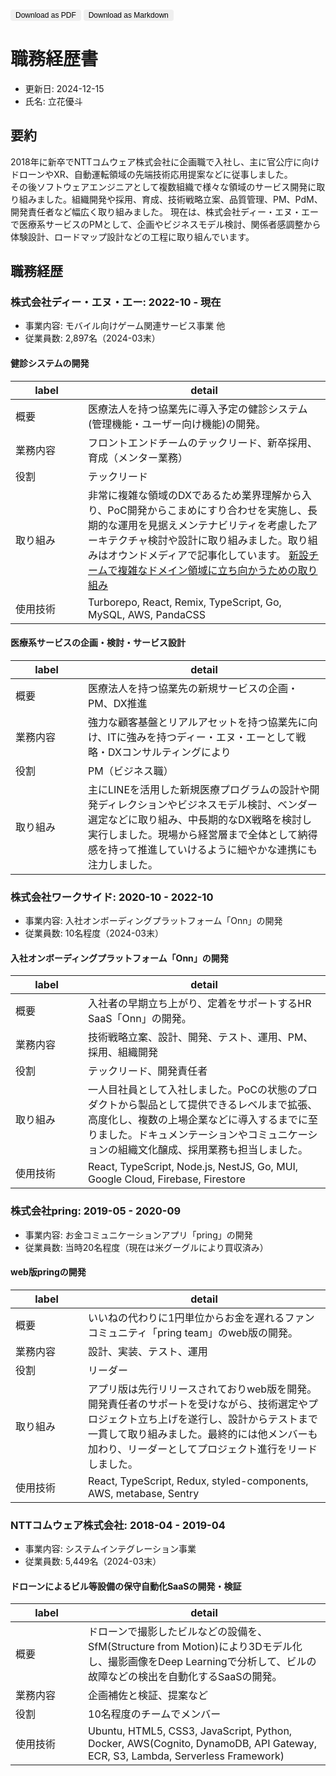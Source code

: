 <style>
    @media print {
        h1:not([id]) {
            display: none;
        }
        .no-print {
            display: none;
        }
    }

    table th:first-child, table td:first-child {
        width: 100px;
    }
</style>

<button style="border: none; padding: 2px 8px; font-size: 0.75rem; border-radius: 4px;" onclick="window.print()" class="no-print">Download as PDF</button>
<button style="border: none; padding: 2px 8px; font-size: 0.75rem; border-radius: 4px;" href="https://raw.githubusercontent.com/tachibanayu24/tachibanayu24/refs/heads/main/resume/README.md" class="no-print">Download as Markdown</button>

# 職務経歴書 

* 更新日: 2024-12-15
* 氏名: 立花優斗

## 要約

2018年に新卒でNTTコムウェア株式会社に企画職で入社し、主に官公庁に向けドローンやXR、自動運転領域の先端技術応用提案などに従事しました。  
その後ソフトウェアエンジニアとして複数組織で様々な領域のサービス開発に取り組みました。組織開発や採用、育成、技術戦略立案、品質管理、PM、PdM、開発責任者など幅広く取り組みました。
現在は、株式会社ディー・エヌ・エーで医療系サービスのPMとして、企画やビジネスモデル検討、関係者感調整から体験設計、ロードマップ設計などの工程に取り組んでいます。

## 職務経歴

### 株式会社ディー・エヌ・エー: 2022-10 - 現在

* 事業内容: モバイル向けゲーム関連サービス事業 他
* 従業員数:  2,897名（2024-03末）

#### 健診システムの開発

| label | detail |
| ----- | ------ |
| 概要 | 医療法人を持つ協業先に導入予定の健診システム(管理機能・ユーザー向け機能)の開発。 |
| 業務内容 | フロントエンドチームのテックリード、新卒採用、育成（メンター業務） |
| 役割 | テックリード |
| 取り組み | 非常に複雑な領域のDXであるため業界理解から入り、PoC開発からこまめにすり合わせを実施し、長期的な運用を見据えメンテナビリティを考慮したアーキテクチャ検討や設計に取り組みました。取り組みはオウンドメディアで記事化しています。 [新設チームで複雑なドメイン領域に立ち向かうための取り組み](https://engineering.dena.com/blog/2023/12/junior-engineer-enablement/)  |
| 使用技術 | Turborepo, React, Remix, TypeScript, Go, MySQL, AWS, PandaCSS |

#### 医療系サービスの企画・検討・サービス設計

| label | detail |
| ----- | ------ |
| 概要 | 医療法人を持つ協業先の新規サービスの企画・PM、DX推進 |
| 業務内容 | 強力な顧客基盤とリアルアセットを持つ協業先に向け、ITに強みを持つディー・エヌ・エーとして戦略・DXコンサルティングにより |
| 役割 | PM（ビジネス職） |
| 取り組み | 主にLINEを活用した新規医療プログラムの設計や開発ディレクションやビジネスモデル検討、ベンダー選定などに取り組み、中長期的なDX戦略を検討し実行しました。現場から経営層まで全体として納得感を持って推進していけるように細やかな連携にも注力しました。 |

### 株式会社ワークサイド: 2020-10 - 2022-10

* 事業内容: 入社オンボーディングプラットフォーム「Onn」の開発
* 従業員数: 10名程度（2024-03末）

#### 入社オンボーディングプラットフォーム「Onn」の開発

| label | detail |
| ----- | ------ |
| 概要 | 入社者の早期立ち上がり、定着をサポートするHR SaaS「Onn」の開発。 |
| 業務内容 | 技術戦略立案、設計、開発、テスト、運用、PM、採用、組織開発 |
| 役割 | テックリード、開発責任者 |
| 取り組み | 一人目社員として入社しました。PoCの状態のプロダクトから製品として提供できるレベルまで拡張、高度化し、複数の上場企業などに導入するまでに至りました。ドキュメンテーションやコミュニケーションの組織文化醸成、採用業務も担当しました。 |
| 使用技術 | React, TypeScript, Node.js, NestJS, Go, MUI, Google Cloud, Firebase, Firestore |


### 株式会社pring: 2019-05 - 2020-09

* 事業内容: お金コミュニケーションアプリ「pring」の開発
* 従業員数: 当時20名程度（現在は米グーグルにより買収済み）

#### web版pringの開発 

| label | detail |
| ----- | ------ |
| 概要 | いいねの代わりに1円単位からお金を遅れるファンコミュニティ「pring team」のweb版の開発。 |
| 業務内容 | 設計、実装、テスト、運用 |
| 役割 | リーダー |
| 取り組み | アプリ版は先行リリースされておりweb版を開発。開発責任者のサポートを受けながら、技術選定やプロジェクト立ち上げを遂行し、設計からテストまで一貫して取り組みました。最終的には他メンバーも加わり、リーダーとしてプロジェクト進行をリードしました。 |
| 使用技術 | React, TypeScript, Redux, styled-components, AWS, metabase, Sentry |


### NTTコムウェア株式会社: 2018-04 - 2019-04

* 事業内容: システムインテグレーション事業
* 従業員数: 5,449名（2024-03末）

#### ドローンによるビル等設備の保守自動化SaaSの開発・検証

| label | detail |
| ----- | ------ |
| 概要 | ドローンで撮影したビルなどの設備を、SfM(Structure from Motion)により3Dモデル化し、撮影画像をDeep Learningで分析して、ビルの故障などの検出を自動化するSaaSの開発。 |
| 業務内容 | 企画補佐と検証、提案など |
| 役割 | 10名程度のチームでメンバー |
| 使用技術 | Ubuntu, HTML5, CSS3, JavaScript, Python, Docker, AWS(Cognito, DynamoDB, API Gateway, ECR, S3, Lambda, Serverless Framework) |

